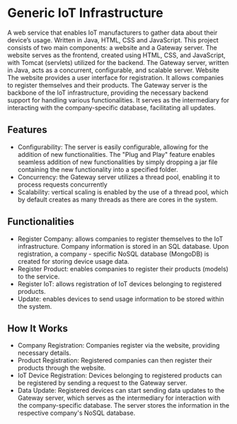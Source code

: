 # Generic IoT Infrastructure

A web service that enables IoT manufacturers to gather data about their device’s usage. Written in Java, HTML, CSS and JavaScript. 
This project consists of two main components: a website and a Gateway server. The website serves as the frontend, created using HTML, CSS, and JavaScript, with Tomcat (servlets) utilized for the backend. The Gateway server, written in Java, acts as a concurrent, configurable, and scalable server. Website
The website provides a user interface for registration. It allows companies to register themselves and their products.
The Gateway server is the backbone of the IoT infrastructure, providing the necessary backend support for handling various functionalities. It serves as the intermediary for interacting with the company-specific database, facilitating all updates.

## Features

* Configurability: The server is easily configurable, allowing for the addition of new functionalities. The "Plug and Play" feature enables seamless addition of new functionalities by simply dropping a jar file containing the new functionality into a specified folder.
* Concurrency: the Gateway server utilizes a thread pool, enabling it to process requests concurrently
* Scalability: vertical scaling is enabled by the use of a thread pool, which by default creates as many threads as there are cores in the system.

## Functionalities

* Register Company: allows companies to register themselves to the IoT infrastructure. Company information is stored in an SQL database. Upon registration, a company - specific NoSQL database (MongoDB) is created for storing device usage data.
* Register Product: enables companies to register their products (models) to the service.
* Register IoT: allows registration of IoT devices belonging to registered products.
* Update: enables devices to send usage information to be stored within the system.

## How It Works

* Company Registration: Companies register via the website, providing necessary details.
* Product Registration: Registered companies can then register their products through the website.
* IoT Device Registration: Devices belonging to registered products can be registered by sending a request to the Gateway server.
* Data Update: Registered devices can start sending data updates to the Gateway server, which serves as the intermediary for interaction with the company-specific database. The server stores the information in the respective company's NoSQL database.


